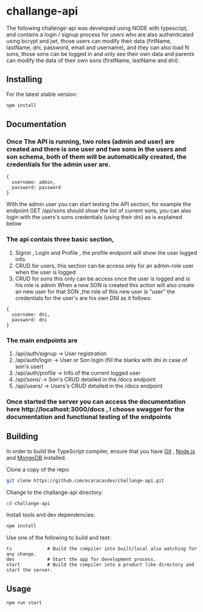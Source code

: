 # challange-api
  The following challenge-api was developed using NODE with typescript, and contains a login / signup process for users who are also authenticated using bcrypt and jwt, those users can modify their data (firtName, lastName, dni, password, email and username), and they can also load N sons, those sons can be logged in and only see their own data and parents can modify the data of their own sons (firstName, lastName and dni). 

## Installing

For the latest stable version:

```bash
npm install
```

## Documentation

### Once The API is running, two roles (admin and user) are created and there is one user and two sons in the users and son schema, both of them will be automatically created, the credentials for the admin user are.

```
{
  username: admin,
  password: password
}
```

With the admin user you can start testing the API section, for example the endpoint GET /api/sons should show the list of current sons, you can also login with the users's sons credentials (using their dni) as is explained below
 
### The api contais three basic section, 
  1. Signin , Login and Profile , the profile endpoint will show the user logged info.
  2. CRUD for users, this section can be access only for an admin-role user when the user is logged
  3. CRUD for sons this only can be access once the user is logged and is his role is admin
When a new SON is created this action will also create an new user for that SON ,the role of this new user is "user" the credentials for the user's are his own DNI as it follows:
```
{
  username: dni,
  password: dni
}
```
###  The main endpoints are
  1. /api/auth/signup -> User registration
  2. /api/auth/login  -> User or Son login (fill the blanks with dni in case of son's user)
  3. /api/auth/profile -> Info of the current logged user
  4. /api/sons/ -> Son's CRUD detailed in the /docs endpoint
  5. /api/users/ -> Users's CRUD detailed in the /docs endpoint

###  Once started the server you can access the documentation here http://localhost:3000/docs , I choose swagger for the documentation and functional testing of the endpoints 

## Building

In order to build the TypeScript compiler, ensure that you have [Git](https://git-scm.com/downloads) , [Node.js](https://nodejs.org/) and [MongoDB](https://www.mongodb.com/es) installed.

Clone a copy of the repo:

```bash
git clone https://github.com/ecaracasdev/challange-api.git
```

Change to the challange-api directory:

```bash
cd challange-api
```

Install tools and dev dependencies:

```bash
npm install 
```

Use one of the following to build and test:

```
ts             # Build the compiler into built/local also watching for any change.
dev            # Start the app for development process.
start          # Build the compiler into a product like directory and start the server.
```


## Usage

```bash
npm run start
```
